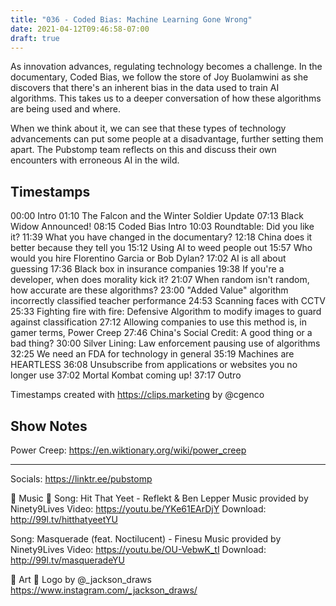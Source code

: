 ```yaml
---
title: "036 - Coded Bias: Machine Learning Gone Wrong"
date: 2021-04-12T09:46:58-07:00
draft: true
---
```

As innovation advances, regulating technology becomes a challenge. In the documentary, Coded Bias, we follow the store of Joy Buolamwini as she discovers that there's an inherent bias in the data used to train AI algorithms. This takes us to a deeper conversation of how these algorithms are being used and where.

When we think about it, we can see that these types of technology advancements can put some people at a disadvantage, further setting them apart. The Pubstomp team reflects on this and discuss their own encounters with erroneous AI in the wild.

## Timestamps
00:00 Intro
01:10 The Falcon and the Winter Soldier Update
07:13 Black Widow Announced!
08:15 Coded Bias Intro
10:03 Roundtable: Did you like it?
11:39 What you have changed in the documentary?
12:18 China does it better because they tell you
15:12 Using AI to weed people out
15:57 Who would you hire Florentino Garcia or Bob Dylan?
17:02 AI is all about guessing
17:36 Black box in insurance companies
19:38 If you're a developer, when does morality kick it?
21:07 When random isn't random, how accurate are these algorithms?
23:00 "Added Value" algorithm incorrectly classified teacher performance
24:53 Scanning faces with CCTV
25:33 Fighting fire with fire: Defensive Algorithm to modify images to guard against classification
27:12 Allowing companies to use this method is, in gamer terms, Power Creep
27:46 China's Social Credit: A good thing or a bad thing?
30:00 Silver Lining: Law enforcement pausing use of algorithms
32:25 We need an FDA for technology in general
35:19 Machines are HEARTLESS
36:08 Unsubscribe from applications or websites you no longer use
37:02 Mortal Kombat coming up!
37:17 Outro

Timestamps created with https://clips.marketing by @cgenco

## Show Notes
Power Creep: https://en.wiktionary.org/wiki/power_creep

---
Socials: https://linktr.ee/pubstomp

🎵 Music 🎵
Song: Hit That Yeet - Reflekt & Ben Lepper
Music provided by Ninety9Lives
Video: https://youtu.be/YKe61EArDjY
Download: http://99l.tv/hitthatyeetYU

Song: Masquerade (feat. Noctilucent) - Finesu
Music provided by Ninety9Lives
Video: https://youtu.be/OU-VebwK_tI
Download: http://99l.tv/masqueradeYU

🎨 Art 🎨
Logo by @_jackson_draws https://www.instagram.com/_jackson_draws/
